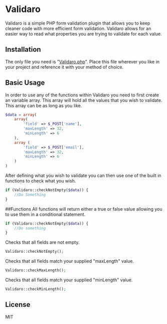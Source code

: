 # Validaro
Validaro is a simple PHP form validation plugin that allows you to keep cleaner code with more efficient form validation. Validaro allows for an easier way to read what properties you are trying to validate for each value.

## Installation
The only file you need is "[Validaro.php](Validaro.php)". Place this file wherever you like in your project and reference it with your method of choice. 

## Basic Usage
In order to use any of the functions within Validaro you need to first create an variable array. This array will hold all the values that you wish to validate. This array can be as long as you like.
```php
$data = array(
    array(
        'field' => $_POST['name'],
        'maxLength' => 32,
        'minLength' => 6
    ),
    array (
        'field' => $_POST['email'],
        'maxLength' => 32,
        'minLength' => 6
    )
)
```

After defining what you wish to validate you can then use one of the built in functions to check what you wish.
```php
if (Validaro::checkNotEmpty($data)) {
    //Do Something
}
```

##Functions
All functions will return either a true or false value allowing you to use them in a conditional statement.  

```php
if (Validaro::checkNotEmpty($data)) {
    //Do something
}
```
Checks that all fields are not empty.
```php 
Validaro::checkNotEmpty();
```
Checks that all fields match your supplied "maxLength" value.
```php
Validaro::checkMaxLength();
```
Checks that all fields match your supplied "minLength" value.
```php
Validaro::checkMinLength();
```
## License
MIT
